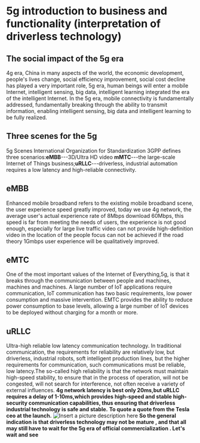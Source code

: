 # 5g introduction to business and functionality (interpretation of driverless technology)
## The social impact of the 5g era
 4g era, China in many aspects of the world, the economic development, people's lives change, social efficiency improvement, social cost decline has played a very important role,
 5g era, human beings will enter a mobile Internet, intelligent sensing, big data, intelligent learning integrated the era of the intelligent Internet. In the 5g era, mobile connectivity is fundamentally addressed, fundamentally breaking through the ability to transmit information, enabling intelligent sensing, big data and intelligent learning to be fully realized.
## Three scenes for the 5g
  5g Scenes International Organization for Standardization 3GPP defines three scenarios:**eMBB**---3D/Ultra HD video **mMTC**---the large-scale Internet of Things business;**uRLLC**---driverless, industrial automation requires a low latency and high-reliable connectivity.
## eMBB
  Enhanced mobile broadband refers to the existing mobile broadband scene, the user experience speed greatly improved, today we use 4g network, the average user's actual experience rate of 8Mbps download 60Mbps, this speed is far from meeting the needs of users, the experience is not good enough, especially for large live traffic video can not provide high-definition video in the location of the people focus can not be achieved if the road theory 1Gmbps user experience will be qualitatively improved.
## eMTC
  One of the most important values of the Internet of Everything,5g, is that it breaks through the communication between people and machines, machines and machines. A large number of IoT applications require communication, IoT communication has two basic requirements, low power consumption and massive intervention.
  EMTC provides the ability to reduce power consumption to base levels, allowing a large number of IoT devices to be deployed without charging for a month or more.
## uRLLC
 Ultra-high reliable low latency communication technology. In traditional communication, the requirements for reliability are relatively low, but driverless, industrial robots, soft intelligent production lines, but the higher requirements for communication, such communications must be reliable, low latency.The so-called high reliability is that the network must maintain high-speed stability, to ensure that in the process of operation, will not be congested, will not search for interference, not often receive a variety of external influences. **4g network latency is best only 20ms,but uRLLC requires a delay of 1-10ms,which provides high-speed and stable high-security communication capabilities, thus ensuring that driverless industrial technology is safe and stable.**
**To quote a quote from the Tesla ceo at the launch.**
  ![Insert a picture description here](https://img-blog.csdnimg.cn/20190918133240863.png?x-oss-process=image/watermark,type_ZmFuZ3poZW5naGVpdGk,shadow_10,text_aHR0cHM6Ly9ibG9nLmNzZG4ubmV0L3dlaXhpbl80Mjc2OTU2MQ==,size_16,color_FFFFFF,t_70)
  **So the general indication is that driverless technology may not be mature , and that all may still have to wait for the 5g era of official commercialization . Let's wait and see**
